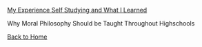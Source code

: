 [My Experience Self Studying and What I Learned](https://hudsonnock.github.io/self-study-blog)

Why Moral Philosophy Should be Taught Throughout Highschools

[Back to Home](https://hudsonnock.github.io/)
